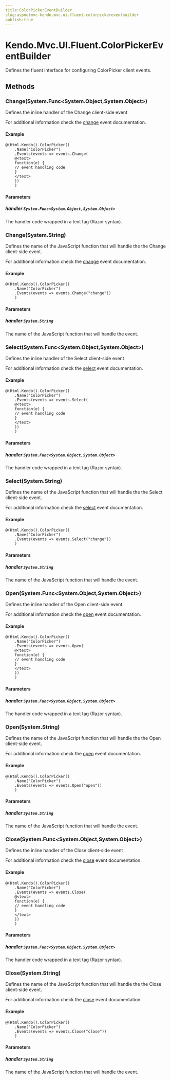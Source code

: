```yaml
---
title:ColorPickerEventBuilder
slug:aspnetmvc-kendo.mvc.ui.fluent.colorpickereventbuilder
publish:true
---
```


# Kendo.Mvc.UI.Fluent.ColorPickerEventBuilder
Defines the fluent interface for configuring ColorPicker client events.



## Methods

### Change(System.Func\<System.Object,System.Object\>)
Defines the inline handler of the Change client-side event

For additional information check the [change](/api/web/colorpicker#events-change) event documentation.


#### Example

    @(Html.Kendo().ColorPicker()
        .Name("ColorPicker")
        .Events(events => events.Change(
        @<text>
        function(e) {
        // event handling code
        }
        </text>
        ))
        )
        


#### Parameters

##### handler `System.Func<System.Object,System.Object>`
The handler code wrapped in a text tag (Razor syntax).




### Change(System.String)
Defines the name of the JavaScript function that will handle the the Change client-side event.

For additional information check the [change](/api/web/colorpicker#events-change) event documentation.


#### Example

    @(Html.Kendo().ColorPicker()
        .Name("ColorPicker")
        .Events(events => events.Change("change"))
        )
        


#### Parameters

##### handler `System.String`
The name of the JavaScript function that will handle the event.




### Select(System.Func\<System.Object,System.Object\>)
Defines the inline handler of the Select client-side event

For additional information check the [select](/api/web/colorpicker#events-select) event documentation.


#### Example

    @(Html.Kendo().ColorPicker()
        .Name("ColorPicker")
        .Events(events => events.Select(
        @<text>
        function(e) {
        // event handling code
        }
        </text>
        ))
        )
        


#### Parameters

##### handler `System.Func<System.Object,System.Object>`
The handler code wrapped in a text tag (Razor syntax).




### Select(System.String)
Defines the name of the JavaScript function that will handle the the Select client-side event.

For additional information check the [select](/api/web/colorpicker#events-select) event documentation.


#### Example

    @(Html.Kendo().ColorPicker()
        .Name("ColorPicker")
        .Events(events => events.Select("change"))
        )
        


#### Parameters

##### handler `System.String`
The name of the JavaScript function that will handle the event.




### Open(System.Func\<System.Object,System.Object\>)
Defines the inline handler of the Open client-side event

For additional information check the [open](/api/web/colorpicker#events-open) event documentation.


#### Example

    @(Html.Kendo().ColorPicker()
        .Name("ColorPicker")
        .Events(events => events.Open(
        @<text>
        function(e) {
        // event handling code
        }
        </text>
        ))
        )
        


#### Parameters

##### handler `System.Func<System.Object,System.Object>`
The handler code wrapped in a text tag (Razor syntax).




### Open(System.String)
Defines the name of the JavaScript function that will handle the the Open client-side event.

For additional information check the [open](/api/web/colorpicker#events-open) event documentation.


#### Example

    @(Html.Kendo().ColorPicker()
        .Name("ColorPicker")
        .Events(events => events.Open("open"))
        )
        


#### Parameters

##### handler `System.String`
The name of the JavaScript function that will handle the event.




### Close(System.Func\<System.Object,System.Object\>)
Defines the inline handler of the Close client-side event

For additional information check the [close](/api/web/colorpicker#events-close) event documentation.


#### Example

    @(Html.Kendo().ColorPicker()
        .Name("ColorPicker")
        .Events(events => events.Close(
        @<text>
        function(e) {
        // event handling code
        }
        </text>
        ))
        )
        


#### Parameters

##### handler `System.Func<System.Object,System.Object>`
The handler code wrapped in a text tag (Razor syntax).




### Close(System.String)
Defines the name of the JavaScript function that will handle the the Close client-side event.

For additional information check the [close](/api/web/colorpicker#events-close) event documentation.


#### Example

    @(Html.Kendo().ColorPicker()
        .Name("ColorPicker")
        .Events(events => events.Close("close"))
        )
        


#### Parameters

##### handler `System.String`
The name of the JavaScript function that will handle the event.





